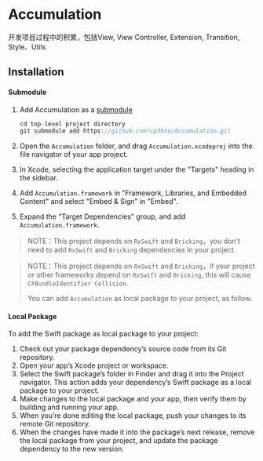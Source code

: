 # Accumulation

开发项目过程中的积累，包括View, View Controller, Extension, Transition, Style、Utils

## Installation

#### Submodule

1.  Add Accumulation as a [submodule](http://git-scm.com/docs/git-submodule)

    ```swift
    cd top-level project directory
    git submodule add https://github.com/cp3hnu/Accumulation.git
    ```

2. Open the `Accumulation` folder, and drag `Accumulation.xcodeproj` into the file navigator of your app project.

3. In Xcode, selecting the application target under the "Targets" heading in the sidebar.

4. Add `Accumulation.framework` in "Framework, Libraries, and Embedded Content" and select "Embed & Sign" in "Embed".

5. Expand the "Target Dependencies" group, and add `Accumulation.framework`.

> NOTE：This project depends on `RxSwift` and `Bricking`，you don't need to add `RxSwift` and `Bricking` dependencies in your project.

> NOTE：This project depends on `RxSwift` and `Bricking`，if your project or other frameworks  depend on  `RxSwift` and `Bricking`, this will cause `CFBundleIdentifier Collision`. 
>
> You can add `Accumulation` as local package to your project, as follow.

#### Local Package

To add the Swift package as local package to your project:

1. Check out your package dependency’s source code from its Git repository. 
2. Open your app’s Xcode project or workspace.
3. Select the Swift package’s folder in Finder and drag it into the Project navigator. This action adds your dependency’s Swift package as a local package to your project.
4. Make changes to the local package and your app, then verify them by building and running your app.
5. When you’re done editing the local package, push your changes to its remote Git repository.
6. When the changes have made it into the package’s next release, remove the local package from your project, and update the package dependency to the new version.

